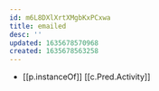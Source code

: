 ```yaml
---
id: m6L8DXlXrtXMgbKxPCxwa
title: emailed
desc: ''
updated: 1635678570968
created: 1635678563258
---
```


- [[p.instanceOf]] [[c.Pred.Activity]]
